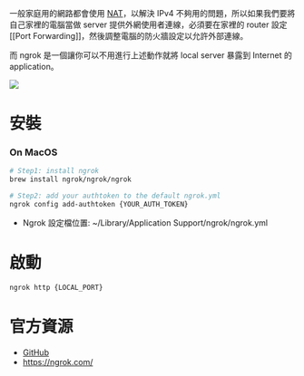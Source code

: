 一般家庭用的網路都會使用 [NAT](</Network/IP & IP Address.md#NAT>)，以解決 IPv4 不夠用的問題，所以如果我們要將自己家裡的電腦當做 server 提供外網使用者連線，必須要在家裡的 router 設定 [[Port Forwarding]]，然後調整電腦的防火牆設定以允許外部連線。

而 ngrok 是一個讓你可以不用進行上述動作就將 local server 暴露到 Internet 的 application。

![](<https://raw.githubusercontent.com/Jamison-Chen/KM-software/master/img/how-ngrok-works.png>)

# 安裝

### On MacOS

```bash
# Step1: install ngrok
brew install ngrok/ngrok/ngrok

# Step2: add your authtoken to the default ngrok.yml
ngrok config add-authtoken {YOUR_AUTH_TOKEN}
```

- Ngrok 設定檔位置: ~/Library/Application Support/ngrok/ngrok.yml

# 啟動

```bash
ngrok http {LOCAL_PORT}
```

# 官方資源

- [GitHub](https://github.com/inconshreveable/ngrok)
- <https://ngrok.com/>
